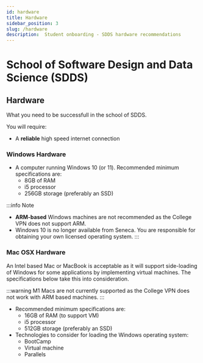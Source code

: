 ```yaml
---
id: hardware
title: Hardware
sidebar_position: 3
slug: /hardware
description:  Student onboarding - SDDS hardware recommendations
---
```


# School of Software Design and Data Science \(SDDS\)

## Hardware
What you need to be successfull in the school of SDDS.

You will require:

* A **reliable** high speed internet connection

### Windows Hardware

* A computer running Windows 10 \(or 11\). Recommended minimum specifications are:
    * 8GB of RAM
    * i5 processor
    * 256GB storage \(preferably an SSD\)

:::info Note
* **ARM-based** Windows machines are not recommended as the College VPN does not support ARM.
* Windows 10 is no longer available from Seneca. You are responsible for obtaining your own licensed operating system.
:::

### Mac OSX Hardware
An Intel based Mac or MacBook is acceptable as it will support side-loading of Windows for some applications by implementing virtual machines. The specifications below take this into consideration.

:::warning
M1 Macs are not currently supported as the College VPN does not work with ARM based machines.
:::

* Recommended minimum specifications are:
    * 16GB of RAM (to support VM)
    * i5 processor
    * 512GB storage \(preferably an SSD\)
* Technologies to consider for loading the Windows operating system:
  * BootCamp
  * Virtual machine
  * Parallels
